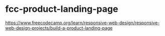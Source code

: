 # fcc-product-landing-page
https://www.freecodecamp.org/learn/responsive-web-design/responsive-web-design-projects/build-a-product-landing-page

